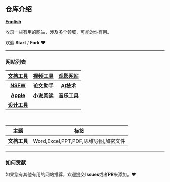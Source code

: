## 仓库介绍 
[**English**](assets/English.md)

收录一些有用的网站，涉及多个领域，可能对你有用。

欢迎 **Start** / **Fork** :heart:

---

### 网站列表

|[文档工具](docs/document.md)|[视频工具](docs/video.md)|[观影网站](docs/movie.md)|
|:---:|:---:|:---:|
|[**NSFW**](docs/nsfw.md)|[**论文助手**](docs/thesis.md)|[**AI技术**](docs/ai.md)|
|[**Apple**](docs/apple.md)|[**小说阅读**](docs/novel.md)|[**音乐工具**](docs/music.md)|
|[**设计工具**](docs/design.md)|||

<br>

|主题|标签|
|:---:|:---:|
|**文档工具**|Word,Excel,PPT,PDF,思维导图,加密文件|


---

### 如何贡献
如果您有其他有用的网站推荐，欢迎提交**Issues**或者**PR**来添加。:heart:

